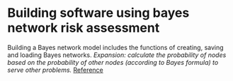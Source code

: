# Building software using bayes network risk assessment
Building a Bayes network model includes the functions of creating, saving and loading Bayes networks.
*Expansion: calculate the probability of nodes based on the probability of other nodes (according to Bayes formula) to serve other problems.*
[Reference](https://github.com/brunomnsilva/JavaFXSmartGraph?fbclid=IwAR2elayYo_uPELxHKsnNJAvmA4qyXUP_Hc5Wy4uJH1dk0EhocRjSV1zAeb0)
